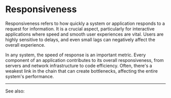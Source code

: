 
# Responsiveness

Responsiveness refers to how quickly a system or application responds to a request for information. It is a crucial aspect, particularly for interactive applications where speed and smooth user experiences are vital. Users are highly sensitive to delays, and even small lags can negatively affect the overall experience.

In any system, the speed of response is an important metric. Every component of an application contributes to its overall responsiveness, from servers and network infrastructure to code efficiency. Often, there's a weakest link in the chain that can create bottlenecks, affecting the entire system's performance.

---

See also:

